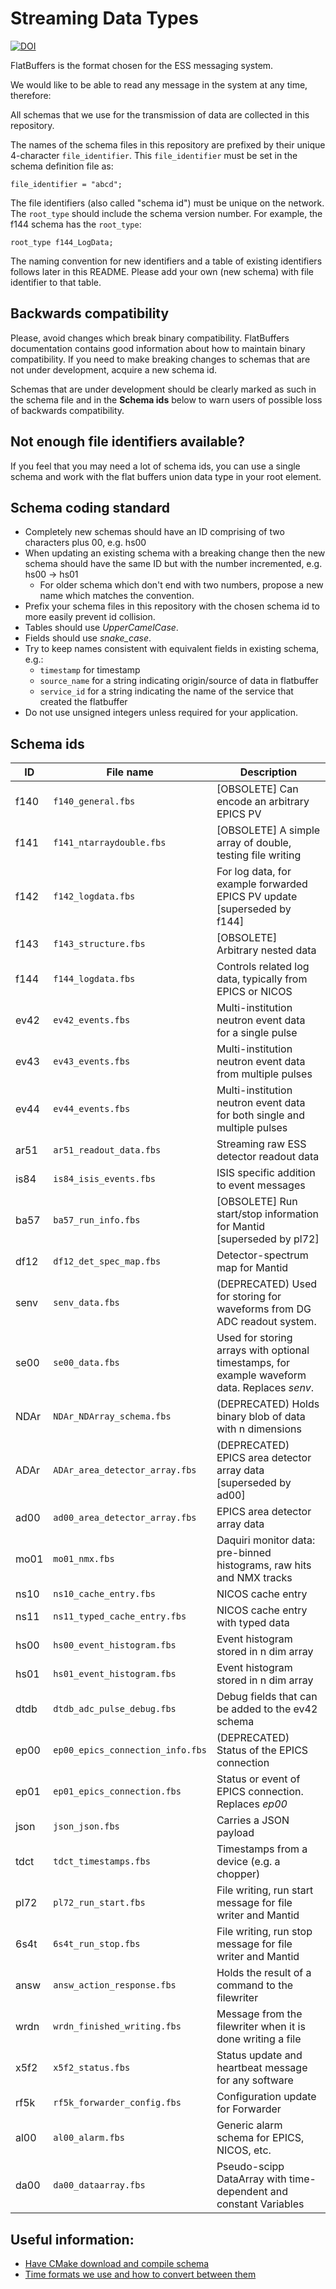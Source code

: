 # Streaming Data Types

[![DOI](https://zenodo.org/badge/81330954.svg)](https://zenodo.org/badge/latestdoi/81330954)

FlatBuffers is the format chosen for the ESS messaging system.

We would like to be able to read any message in the system at any time,
therefore:

All schemas that we use for the transmission of data are collected in this
repository.

The names of the schema files in this repository are prefixed by their unique
4-character `file_identifier`.  This `file_identifier` must be set in the
schema definition file as:
```
file_identifier = "abcd";
```

The file identifiers (also called "schema id") must be unique on the network.
The `root_type` should include the schema version number. For example, the f144 schema has
the `root_type`:
```
root_type f144_LogData;
```

The naming convention for new identifiers and a table of existing identifiers follows later in this README.
Please add your own (new schema) with file identifier to that table.


## Backwards compatibility

Please, avoid changes which break binary compatibility. FlatBuffers documentation contains good information about how to maintain binary compatibility. If you need to make breaking changes to schemas that are not under development, acquire a new schema id.

Schemas that are under development should be clearly marked as such in the schema file and in the **Schema ids** below to warn users of possible loss of backwards compatibility.

## Not enough file identifiers available?

If you feel that you may need a lot of schema ids, you can use a single schema
and work with the flat buffers union data type in your root element.


## Schema coding standard

* Completely new schemas should have an ID comprising of two characters plus 00, e.g. hs00
* When updating an existing schema with a breaking change then the new schema should have the same ID but with the number incremented, e.g. hs00 -> hs01
  * For older schema which don't end with two numbers, propose a new name which matches the convention.
* Prefix your schema files in this repository with the chosen schema id to more easily prevent id collision.
* Tables should use *UpperCamelCase*.
* Fields should use *snake_case*.
* Try to keep names consistent with equivalent fields in existing schema, e.g.:
  * `timestamp` for timestamp
  * `source_name` for a string indicating origin/source of data in flatbuffer
  * `service_id` for a string indicating the name of the service that created the flatbuffer
* Do not use unsigned integers unless required for your application.


## Schema ids
| ID   | File name                        | Description                                                                                   |
|------|----------------------------------|-----------------------------------------------------------------------------------------------|
| f140 | `f140_general.fbs              ` | [OBSOLETE] Can encode an arbitrary EPICS PV                                                   |
| f141 | `f141_ntarraydouble.fbs        ` | [OBSOLETE] A simple array of double, testing file writing                                     |
| f142 | `f142_logdata.fbs              ` | For log data, for example forwarded EPICS PV update [superseded by f144]                      |
| f143 | `f143_structure.fbs            ` | [OBSOLETE] Arbitrary nested data                                                              |
| f144 | `f144_logdata.fbs              ` | Controls related log data, typically from EPICS or NICOS                                      |
| ev42 | `ev42_events.fbs               ` | Multi-institution neutron event data for a single pulse                                       |
| ev43 | `ev43_events.fbs               ` | Multi-institution neutron event data from multiple pulses                                     |
| ev44 | `ev44_events.fbs               ` | Multi-institution neutron event data for both single and multiple pulses                      |
| ar51 | `ar51_readout_data.fbs         ` | Streaming raw ESS detector readout data
| is84 | `is84_isis_events.fbs          ` | ISIS specific addition to event messages                                                      |
| ba57 | `ba57_run_info.fbs             ` | [OBSOLETE] Run start/stop information for Mantid [superseded by pl72]                         |
| df12 | `df12_det_spec_map.fbs         ` | Detector-spectrum map for Mantid                                                              |
| senv | `senv_data.fbs                 ` | (DEPRECATED) Used for storing for waveforms from DG ADC readout system.                       |
| se00 | `se00_data.fbs                 ` | Used for storing arrays with optional timestamps, for example waveform data. Replaces _senv_.| 
| NDAr | `NDAr_NDArray_schema.fbs       ` | (DEPRECATED) Holds binary blob of data with n dimensions                                      |
| ADAr | `ADAr_area_detector_array.fbs  ` | (DEPRECATED) EPICS area detector array data [superseded by ad00]
| ad00 | `ad00_area_detector_array.fbs  ` | EPICS area detector array data
| mo01 | `mo01_nmx.fbs                  ` | Daquiri monitor data: pre-binned histograms, raw hits and NMX tracks                          | 
| ns10 | `ns10_cache_entry.fbs          ` | NICOS cache entry                                                                             |
| ns11 | `ns11_typed_cache_entry.fbs    ` | NICOS cache entry with typed data                                                             |
| hs00 | `hs00_event_histogram.fbs      ` | Event histogram stored in n dim array                                                         |
| hs01 | `hs01_event_histogram.fbs      ` | Event histogram stored in n dim array                                                         |
| dtdb | `dtdb_adc_pulse_debug.fbs      ` | Debug fields that can be added to the ev42 schema                                             |
| ep00 | `ep00_epics_connection_info.fbs` | (DEPRECATED) Status of the EPICS connection                                                   |
| ep01 | `ep01_epics_connection.fbs  `    | Status or event of EPICS connection. Replaces _ep00_                                          |
| json | `json_json.fbs                 ` | Carries a JSON payload                                                                        |
| tdct | `tdct_timestamps.fbs           ` | Timestamps from a device (e.g. a chopper)                                                     |
| pl72 | `pl72_run_start.fbs            ` | File writing, run start message for file writer and Mantid                                    |
| 6s4t | `6s4t_run_stop.fbs             ` | File writing, run stop message for file writer and Mantid                                     |
| answ | `answ_action_response.fbs      ` | Holds the result of a command to the filewriter                                               |
| wrdn | `wrdn_finished_writing.fbs     ` | Message from the filewriter when it is done writing a file                                    |
| x5f2 | `x5f2_status.fbs               ` | Status update and heartbeat message for any software                                          |
| rf5k | `rf5k_forwarder_config.fbs     ` | Configuration update for Forwarder                                                            |
| al00 | `al00_alarm.fbs                ` | Generic alarm schema for EPICS, NICOS, etc.                                                   |
| da00 | `da00_dataarray.fbs            ` | Pseudo-scipp DataArray with time-dependent and constant Variables                             |

## Useful information:

- [Have CMake download and compile schema](documentation/cmakeCompileSchema.md)
- [Time formats we use and how to convert between them](documentation/timestamps.md)
